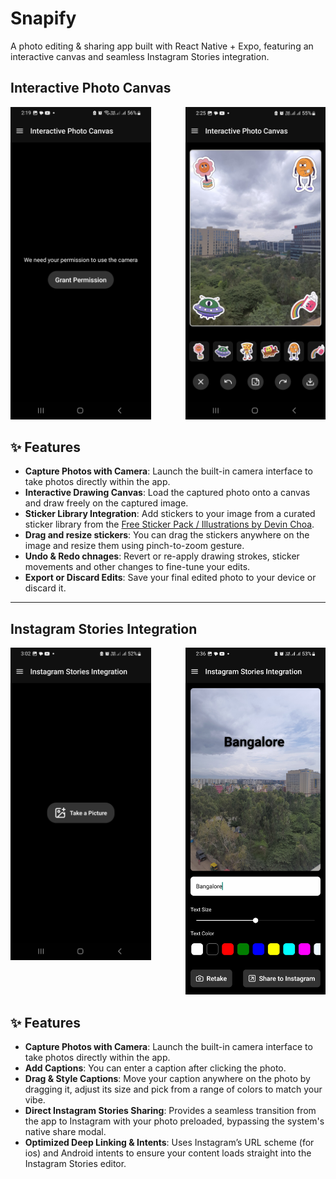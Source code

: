 <!-- # Welcome to your Expo app 👋

This is an [Expo](https://expo.dev) project created with [`create-expo-app`](https://www.npmjs.com/package/create-expo-app).

## Get started

1. Install dependencies

   ```bash
   npm install
   ```

2. Start the app

   ```bash
    npx expo start
   ```

In the output, you'll find options to open the app in a

- [development build](https://docs.expo.dev/develop/development-builds/introduction/)
- [Android emulator](https://docs.expo.dev/workflow/android-studio-emulator/)
- [iOS simulator](https://docs.expo.dev/workflow/ios-simulator/)
- [Expo Go](https://expo.dev/go), a limited sandbox for trying out app development with Expo

You can start developing by editing the files inside the **app** directory. This project uses [file-based routing](https://docs.expo.dev/router/introduction).

## Get a fresh project

When you're ready, run:

```bash
npm run reset-project
```

This command will move the starter code to the **app-example** directory and create a blank **app** directory where you can start developing.

## Learn more

To learn more about developing your project with Expo, look at the following resources:

- [Expo documentation](https://docs.expo.dev/): Learn fundamentals, or go into advanced topics with our [guides](https://docs.expo.dev/guides).
- [Learn Expo tutorial](https://docs.expo.dev/tutorial/introduction/): Follow a step-by-step tutorial where you'll create a project that runs on Android, iOS, and the web.

## Join the community

Join our community of developers creating universal apps.

- [Expo on GitHub](https://github.com/expo/expo): View our open source platform and contribute.
- [Discord community](https://chat.expo.dev): Chat with Expo users and ask questions. -->

# Snapify

A photo editing & sharing app built with React Native + Expo, featuring an interactive canvas and seamless Instagram Stories integration.

## Interactive Photo Canvas

<div style="display: flex; gap:55px;">
  <kbd><img src="assets/readme-images/grant-permission-screen.jpg" alt="grant-permission-screen" style="width:100%; height:auto;"/></kbd>
  <kbd><img src="assets/readme-images/image-editor-screen.jpg" alt="image-editor-screen.jpg" style="width:100%; height:auto;"/></kbd>
</div>

## ✨ Features

- **Capture Photos with Camera**: Launch the built-in camera interface to take photos directly within the app.
- **Interactive Drawing Canvas**: Load the captured photo onto a canvas and draw freely on the captured image.
- **Sticker Library Integration**: Add stickers to your image from a curated sticker library from the [Free Sticker Pack / Illustrations by Devin Choa](<https://www.figma.com/design/GwwOt0Yo0Hlxiy3qaUB6vW/Free-Sticker-Pack-%2F-Illustrations---Devin-Choa-(Community)?node-id=0-1&t=5LFki6FpgGlG4lHf-1>).
- **Drag and resize stickers**: You can drag the stickers anywhere on the image and resize them using pinch-to-zoom gesture.
- **Undo & Redo chnages**: Revert or re-apply drawing strokes, sticker movements and other changes to fine-tune your edits.
- **Export or Discard Edits**: Save your final edited photo to your device or discard it.

---

## Instagram Stories Integration

<div style="display: flex; justify-content: space-between;align-items:flex-start; gap: 55px">
  <kbd style="width:100%; height:1000;"><img src="assets/readme-images/take-photo-screen.jpg" alt="take-photo-screen" style="width:100%; height:auto;"/></kbd>
  <kbd style="width:100%; height:1000;"><img src="assets/readme-images/instagram-share-screen.jpg" alt="instagram-share-screen" style="width:100%; height:auto;"/></kbd>
</div>

## ✨ Features

- **Capture Photos with Camera**: Launch the built-in camera interface to take photos directly within the app.
- **Add Captions**: You can enter a caption after clicking the photo.
- **Drag & Style Captions**: Move your caption anywhere on the photo by dragging it, adjust its size and pick from a range of colors to match your vibe.
- **Direct Instagram Stories Sharing**: Provides a seamless transition from the app to Instagram with your photo preloaded, bypassing the system's native share modal.
- **Optimized Deep Linking & Intents**: Uses Instagram’s URL scheme (for ios) and Android intents to ensure your content loads straight into the Instagram Stories editor.
